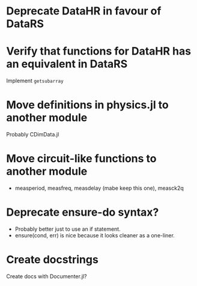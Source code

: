 # Deprecate DataHR in favour of DataRS

# Verify that functions for DataHR has an equivalent in DataRS
Implement `getsubarray`

# Move definitions in physics.jl to another module
Probably CDimData.jl

# Move circuit-like functions to another module
 - measperiod, measfreq, measdelay (mabe keep this one), measck2q

# Deprecate ensure-do syntax?
 - Probably better just to use an if statement.
 - ensure(cond, err) is nice because it looks cleaner as a one-liner.

# Create docstrings
Create docs with Documenter.jl?
